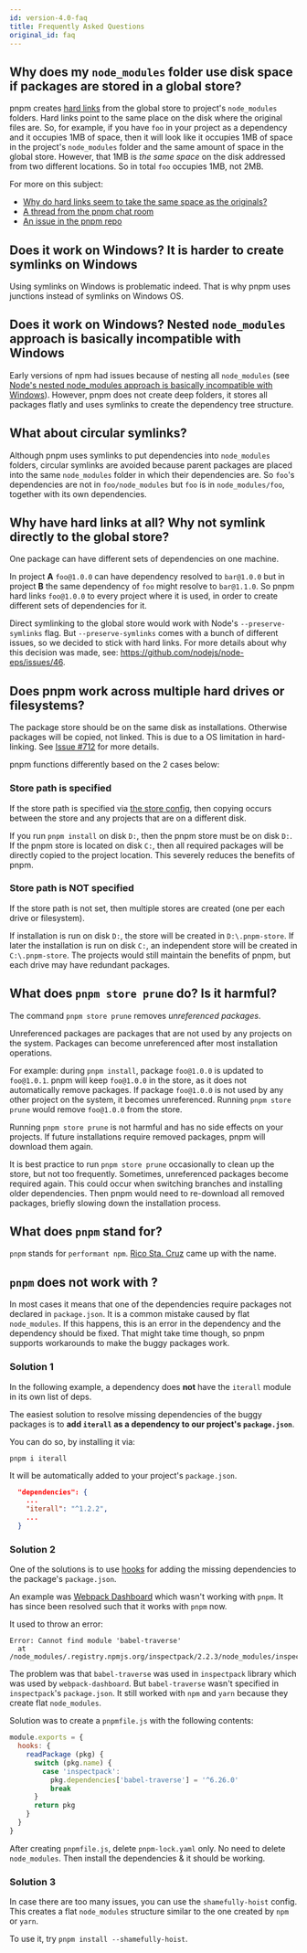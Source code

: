```yaml
---
id: version-4.0-faq
title: Frequently Asked Questions
original_id: faq
---
```


## Why does my `node_modules` folder use disk space if packages are stored in a global store?

pnpm creates [hard links](https://en.wikipedia.org/wiki/Hard_link) from the global store to project's `node_modules` folders.
Hard links point to the same place on the disk where the original files are.
So, for example, if you have `foo` in your project as a dependency and it occupies 1MB of space,
then it will look like it occupies 1MB of space in the project's `node_modules` folder and
the same amount of space in the global store. However, that 1MB is *the same space* on the disk
addressed from two different locations. So in total `foo` occupies 1MB,
not 2MB.

For more on this subject:

* [Why do hard links seem to take the same space as the originals?](https://unix.stackexchange.com/questions/88423/why-do-hard-links-seem-to-take-the-same-space-as-the-originals)
* [A thread from the pnpm chat room](https://gist.github.com/zkochan/106cfef49f8476b753a9cbbf9c65aff1)
* [An issue in the pnpm repo](https://github.com/pnpm/pnpm/issues/794)

## Does it work on Windows? It is harder to create symlinks on Windows

Using symlinks on Windows is problematic indeed. That is why pnpm uses junctions instead of symlinks on Windows OS.

## Does it work on Windows? Nested `node_modules` approach is basically incompatible with Windows

Early versions of npm had issues because of nesting all `node_modules` (see [Node's nested node_modules approach is basically incompatible with Windows](https://github.com/nodejs/node-v0.x-archive/issues/6960)). However, pnpm does not create deep folders, it stores all packages flatly and uses symlinks to create the dependency tree structure.

## What about circular symlinks?

Although pnpm uses symlinks to put dependencies into `node_modules` folders, circular symlinks are avoided because parent packages are placed into the same `node_modules` folder in which their dependencies are. So `foo`'s dependencies are not in `foo/node_modules` but `foo` is in `node_modules/foo`, together with its own dependencies.

## Why have hard links at all? Why not symlink directly to the global store?

One package can have different sets of dependencies on one machine.

In project **A** `foo@1.0.0` can have dependency resolved to `bar@1.0.0` but in project **B** the same dependency of `foo` might resolve to `bar@1.1.0`. So pnpm hard links `foo@1.0.0` to every project where it is used, in order to create different sets of dependencies for it.

Direct symlinking to the global store would work with Node's `--preserve-symlinks` flag. But `--preserve-symlinks` comes
with a bunch of different issues, so we decided to stick with hard links.
For more details about why this decision was made, see: https://github.com/nodejs/node-eps/issues/46.

## Does pnpm work across multiple hard drives or filesystems?

The package store should be on the same disk as installations. 
Otherwise packages will be copied, not linked. 
This is due to a OS limitation in hard-linking. See [Issue #712](https://github.com/pnpm/pnpm/issues/712) for more details.

pnpm functions differently based on the 2 cases below:

### Store path is specified

If the store path is specified via [the store config](configuring), then copying occurs between the store and any projects that are on a different disk.

If you run `pnpm install` on disk `D:`, then the pnpm store must be on disk `D:`.
If the pnpm store is located on disk `C:`, then all required packages will be directly copied to the project location.
This severely reduces the benefits of pnpm.

### Store path is NOT specified

If the store path is not set, then multiple stores are created (one per each drive or filesystem).

If installation is run on disk `D:`, the store will be created in `D:\.pnpm-store`. 
If later the installation is run on disk `C:`, an independent store will be created in `C:\.pnpm-store`.
The projects would still maintain the benefits of pnpm, but each drive may have redundant packages.

## What does `pnpm store prune` do? Is it harmful?

The command `pnpm store prune` removes _unreferenced packages_.

Unreferenced packages are packages that are not used by any projects on the system.
Packages can become unreferenced after most installation operations.

For example: during `pnpm install`, package `foo@1.0.0` is updated to `foo@1.0.1`.
pnpm will keep `foo@1.0.0` in the store, as it does not automatically remove packages.
If package `foo@1.0.0` is not used by any other project on the system, it becomes unreferenced.
Running `pnpm store prune` would remove `foo@1.0.0` from the store.

Running `pnpm store prune` is not harmful and has no side effects on your projects.
If future installations require removed packages, pnpm will download them again.

It is best practice to run `pnpm store prune` occasionally to clean up the store, but not too frequently.
Sometimes, unreferenced packages become required again.
This could occur when switching branches and installing older dependencies.
Then pnpm would need to re-download all removed packages, briefly slowing down the installation process.

## What does `pnpm` stand for?

`pnpm` stands for `performant npm`. [Rico Sta. Cruz](https://github.com/rstacruz/) came up with the name.

## `pnpm` does not work with <YOUR-PROJECT-HERE>?

In most cases it means that one of the dependencies require packages not declared in `package.json`.
It is a common mistake caused by flat `node_modules`. If this happens, this is an error in the dependency and the
dependency should be fixed. That might take time though, so pnpm supports workarounds to make the buggy packages work.

### Solution 1

In the following example, a dependency does **not** have the `iterall` module in its own list of deps.

The easiest solution to resolve missing dependencies of the buggy packages is to **add `iterall` as a dependency to our project's `package.json`**.

You can do so, by installing it via:

`pnpm i iterall`

It will be automatically added to your project's `package.json`.

```json
  "dependencies": {
    ...
    "iterall": "^1.2.2",
    ...
  }
```

### Solution 2

One of the solutions is to use [hooks](pnpmfile#hooks) for adding the missing dependencies to the package's `package.json`.

An example was [Webpack Dashboard](https://github.com/pnpm/pnpm/issues/1043) which wasn't working with `pnpm`. It has since been resolved such that it works with `pnpm` now.

It used to throw an error:

```console
Error: Cannot find module 'babel-traverse'
  at /node_modules/.registry.npmjs.org/inspectpack/2.2.3/node_modules/inspectpack/lib/actions/parse
```

The problem was that `babel-traverse` was used in `inspectpack` library which was used by `webpack-dashboard`. But `babel-traverse` wasn't specified in `inspectpack`'s `package.json`. It still worked with `npm` and `yarn` because they create flat `node_modules`.

Solution was to create a `pnpmfile.js` with the following contents:

```js
module.exports = {
  hooks: {
    readPackage (pkg) {
      switch (pkg.name) {
        case 'inspectpack':
          pkg.dependencies['babel-traverse'] = '^6.26.0'
          break
      }
      return pkg
    }
  }
}
```

After creating `pnpmfile.js`, delete `pnpm-lock.yaml` only. No need to delete `node_modules`. Then install the dependencies & it should be working.

### Solution 3

In case there are too many issues, you can use the `shamefully-hoist` config. This creates a flat `node_modules` structure similar to the one created by `npm` or `yarn`.

To use it, try `pnpm install --shamefully-hoist`.
